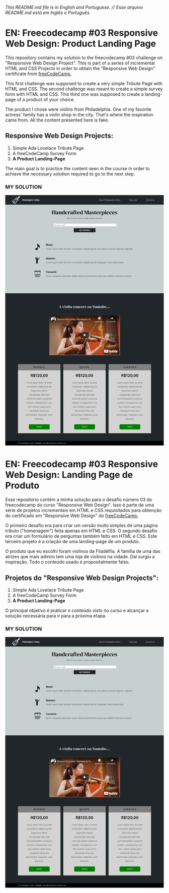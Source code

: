 _This README.md file is in English and Portuguese. // Esse arquivo README.md está em Inglês e Português._

# EN: Freecodecamp #03 Responsive Web Design: Product Landing Page

This repository contains my solution to the freecodecamp #03 challenge on "Responsive Web Design Project". This is part of a series of incremental HTML and CSS Projects in order to obtain the "Responsive Web Design" certificate from [freeCodeCamp.](freecodecamp.org/)

This first challenge was supposed to create a very simple Tribute Page with HTML and CSS. The second challenge was meant to create a simple survey form with HTML and CSS. This third one was supposed to create a landing-page of a product of your choice. 

The product I chose were violins from Philadelphia. One of my favorite actress' family has a violin shop in the city. That's where the inspiration came from. All the content presented here is fake. 

## Responsive Web Design Projects:

1. Simple Ada Lovelace Tribute Page
2. A freeCodeCamp Survey Form
3. **A Product Landing-Page**

The main goal is to practice the content seen in the course in order to achieve the necessary solution required to go to the next step.

### MY SOLUTION
![my desktop solution of the freecodecamp number three project from the responsive web design course: a product landing-page about violins](BC_violins_landing_page.png)

# EN: Freecodecamp #03 Responsive Web Design: Landing Page de Produto

Esse repositório contém a minha solução para o desafio número 03 do freecodecamp do curso "Responsive Web Design". Isso é parte de uma série de projetos incrementais em HTML e CSS requisitados para obtenção do certificado em "Responsive Web Design" do [freeCodeCamp.](freecodecamp.org/)

O primeiro desafio era para criar um versão muito simples de uma página tributo ("homenagem") feita apenas em HTML e CSS. O segundo desafio era criar um formulário de perguntas também feito em HTML e CSS. Este terceiro projeto é a criação de uma landing-page de um produto. 

O produto que eu escolhi foram violinos da Filadélfia. A família de uma das atrizes que mais admiro tem uma loja de violinos na cidade. Daí surgiu a inspiração. Todo o conteúdo usado é propositalmente falso. 

## Projetos do "Responsive Web Design Projects":

1. Simple Ada Lovelace Tribute Page
2. A freeCodeCamp Survey Form
3. **A Product Landing-Page**

O principal objetivo é praticar o conteúdo visto no curso e alcançar a solução necessária para ir para a próxima etapa.

### MY SOLUTION
![my desktop solution of the freecodecamp number one project from the responsive web design course: uma landing-page sobre o produto violino](BC_violins_landing_page.png)
